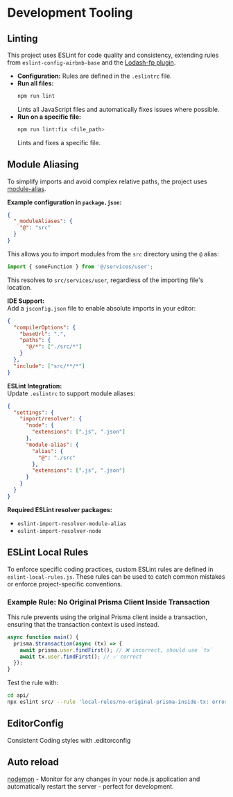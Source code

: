 # Development Tooling

## Linting

This project uses ESLint for code quality and consistency, extending rules from `eslint-config-airbnb-base` and the [Lodash-fp plugin](https://www.npmjs.com/package/eslint-plugin-lodash-fp).

- **Configuration:** Rules are defined in the `.eslintrc` file.
- **Run all files:**  
  ```bash
  npm run lint
  ```
  Lints all JavaScript files and automatically fixes issues where possible.
- **Run on a specific file:**  
  ```bash
  npm run lint:fix <file_path>
  ```
  Lints and fixes a specific file.

## Module Aliasing

To simplify imports and avoid complex relative paths, the project uses [module-alias](https://www.npmjs.com/package/module-alias).

**Example configuration in `package.json`:**
```json
{
  "_moduleAliases": {
    "@": "src"
  }
}
```
This allows you to import modules from the `src` directory using the `@` alias:
```js
import { someFunction } from '@/services/user';
```
This resolves to `src/services/user`, regardless of the importing file's location.

**IDE Support:**  
Add a `jsconfig.json` file to enable absolute imports in your editor:
```json
{
  "compilerOptions": {
    "baseUrl": ".",
    "paths": {
      "@/*": ["./src/*"]
    }
  },
  "include": ["src/**/*"]
}
```

**ESLint Integration:**  
Update `.eslintrc` to support module aliases:
```json
{
  "settings": {
    "import/resolver": {
      "node": {
        "extensions": [".js", ".json"]
      },
      "module-alias": {
        "alias": {
          "@": "./src"
        },
        "extensions": [".js", ".json"]
      }
    }
  }
}
```
**Required ESLint resolver packages:**
- `eslint-import-resolver-module-alias`
- `eslint-import-resolver-node`


## ESLint Local Rules
To enforce specific coding practices, custom ESLint rules are defined in `eslint-local-rules.js`. These rules can be used to catch common mistakes or enforce project-specific conventions.

### Example Rule: No Original Prisma Client Inside Transaction
This rule prevents using the original Prisma client inside a transaction, ensuring that the transaction context is used instead.

```javascript
async function main() {
  prisma.$transaction(async (tx) => {
    await prisma.user.findFirst(); // ❌ incorrect, should use `tx`
    await tx.user.findFirst(); // ✅ correct
  });
}
```

Test the rule with:
```bash
cd api/
npx eslint src/ --rule 'local-rules/no-original-prisma-inside-tx: error'
```

## EditorConfig

Consistent Coding styles with .editorconfig


## Auto reload

[nodemon](https://nodemon.io/) - Monitor for any changes in your node.js application and automatically restart the server - perfect for development.